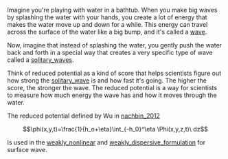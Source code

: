 Imagine you're playing with water in a bathtub. When you make big waves by splashing the water with your hands, you create a lot of energy that makes the water move up and down for a while. This energy can travel across the surface of the water like a big bump, and it's called a [wave](water_waves).

Now, imagine that instead of splashing the water, you gently push the water back and forth in a special way that creates a very specific type of wave called a [solitary_waves](solitary_waves.md). 

Think of reduced potential as a kind of score that helps scientists figure out how strong the [solitary_wave](solitary_waves.md) is and how fast it's going. The higher the score, the stronger the wave. The reduced potential is a way for scientists to measure how much energy the wave has and how it moves through the water.

The reduced potential defined by Wu in [nachbin_2012](nachbin_2012.md) 

$$\phi(x,y,t)=\frac{1}{h_o+\eta}\int_{-h_0}^\eta \Phi(x,y,z,t)\ dz$$


Is used in the [weakly_nonlinear](weakly_nonlinear_formulations.md) and [weakly_dispersive_formulation](weakly_dispersive_formulations.md) for surface wave.
